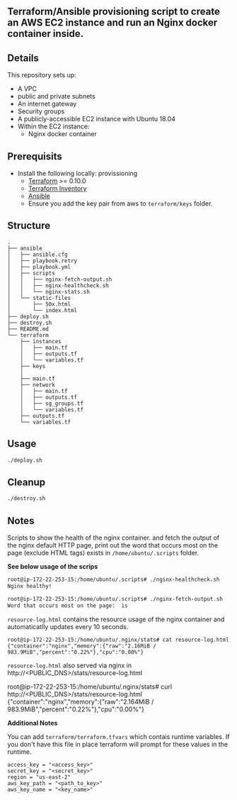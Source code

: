 
## Terraform/Ansible provisioning script to create an AWS EC2 instance and run an Nginx docker container inside.    

## Details

This repository sets up:

* A VPC
* public and private subnets
* An internet gateway
* Security groups
* A publicly-accessible EC2 instance with Ubuntu 18.04
* Within the EC2 instance:
   * Nginx docker container


## Prerequisits
- Install the following locally:
provissioning
    * [Terraform](https://www.terraform.io/) >= 0.10.0
    * [Terraform Inventory](https://github.com/adammck/terraform-inventory)
    * [Ansible](https://docs.ansible.com/ansible/latest/installation_guide/intro_installation.html)
    * Ensure you add the key pair from aws to `terraform/keys` folder.


## Structure
```
.
├── ansible
│   ├── ansible.cfg
│   ├── playbook.retry
│   ├── playbook.yml
│   ├── scripts
│   │   ├── nginx-fetch-output.sh
│   │   ├── nginx-healthcheck.sh
│   │   └── nginx-stats.sh
│   └── static-files
│       ├── 50x.html
│       └── index.html
├── deploy.sh
├── destroy.sh
├── README.md
└── terraform
    ├── instances
    │   ├── main.tf
    │   ├── outputs.tf
    │   └── variables.tf
    ├── keys
    │   
    ├── main.tf
    ├── network
    │   ├── main.tf
    │   ├── outputs.tf
    │   ├── sg_groups.tf
    │   └── variables.tf
    ├── outputs.tf
    └── variables.tf

```

## Usage

```sh
./deploy.sh
```

## Cleanup

```sh
./destroy.sh
```

## Notes
Scripts to show the health of the nginx container. and fetch the output of the nginx default HTTP page, print out the word that occurs most on the page (exclude HTML tags) exists in `/home/ubuntu/.scripts` folder.

**See below usage of the scrips**
```sh
root@ip-172-22-253-15:/home/ubuntu/.scripts# ./nginx-healthcheck.sh 
Nginx healthy!
```

```sh
root@ip-172-22-253-15:/home/ubuntu/.scripts# ./nginx-fetch-output.sh 
Word that occurs most on the page:  is
```

`resource-log.html` contains the resource usage of the nginx container and automaticatlly updates every 10 seconds.
```
root@ip-172-22-253-15:/home/ubuntu/.nginx/stats# cat resource-log.html 
{"container":"nginx","memory":{"raw":"2.16MiB / 983.9MiB","percent":"0.22%"},"cpu":"0.00%"}
```

`resource-log.html` also served via nginx in http://<PUBLIC_DNS>/stats/resource-log.html

root@ip-172-22-253-15:/home/ubuntu/.nginx/stats# curl http://<PUBLIC_DNS>/stats/resource-log.html
{"container":"nginx","memory":{"raw":"2.164MiB / 983.9MiB","percent":"0.22%"},"cpu":"0.00%"}


**Additional Notes**

You can add `terraform/terraform.tfvars` which contais runtime variables. If you don't have this file in place terraform will prompt for these values in the runtime.
```
access_key = "<access_key>"
secret_key = "<secret_key>"
region = "us-east-2"
aws_key_path = "<path_to_key>"
aws_key_name = "<key_name>"


